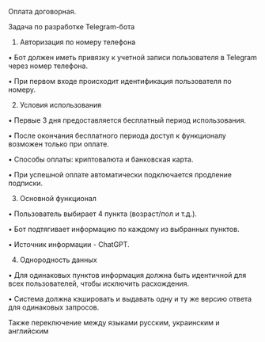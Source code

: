 Оплата договорная.

Задача по разработке Telegram-бота

1. Авторизация по номеру телефона

• Бот должен иметь привязку к учетной записи пользователя в Telegram через номер телефона.

• При первом входе происходит идентификация пользователя по номеру.



2. Условия использования

• Первые 3 дня предоставляется бесплатный период использования.

• После окончания бесплатного периода доступ к функционалу возможен только при оплате.

• Способы оплаты: криптовалюта и банковская карта.

• При успешной оплате автоматически подключается продление подписки.



3. Основной функционал

• Пользователь выбирает 4 пункта (возраст/пол и т.д.).

• Бот подтягивает информацию по каждому из выбранных пунктов.

• Источник информации - ChatGPT.



4. Однородность данных

• Для одинаковых пунктов информация должна быть идентичной для всех пользователей, чтобы исключить расхождения.

• Система должна кэшировать и выдавать одну и ту же версию ответа для одинаковых запросов.



Также переключение между языками русским, украинским и английским
